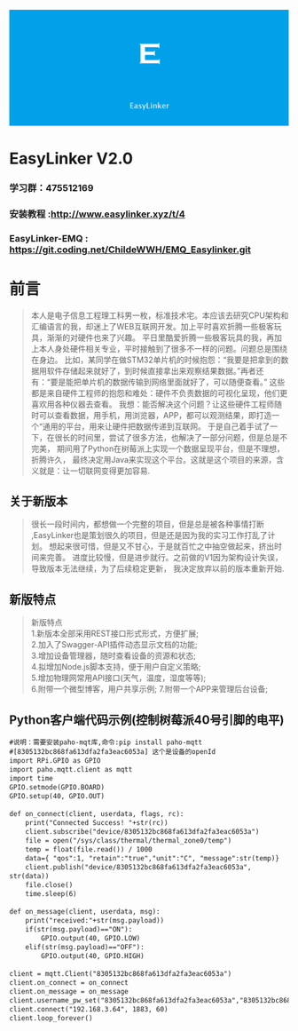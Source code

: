 ![](github_assets/logo.png)
# EasyLinker V2.0
### 学习群：475512169
### 安装教程 :http://www.easylinker.xyz/t/4
### EasyLinker-EMQ : https://git.coding.net/ChildeWWH/EMQ_Easylinker.git
# 前言

>本人是电子信息工程理工科男一枚，标准技术宅。本应该去研究CPU架构和汇编语言的我，却迷上了WEB互联网开发。加上平时喜欢折腾一些极客玩具，渐渐的对硬件也来了兴趣。
平日里酷爱折腾一些极客玩具的我，再加上本人身处硬件相关专业，平时接触到了很多不一样的问题。问题总是围绕在身边。
比如，某同学在做STM32单片机的时候抱怨：“我要是把拿到的数据用软件存储起来就好了，到时候直接拿出来观察结果数据。”再者还有：“要是能把单片机的数据传输到网络里面就好了，可以随便查看。”
这些都是来自硬件工程师的抱怨和难处：硬件不负责数据的可视化呈现，他们更喜欢用各种仪器去查看。
我想：能否解决这个问题？让这些硬件工程师随时可以查看数据，用手机，用浏览器，APP，都可以观测结果，即打造一个“通用的平台，用来让硬件把数据传递到互联网。
于是自己着手试了一下，在很长的时间里，尝试了很多方法，也解决了一部分问题，但是总是不完美，
期间用了Python在树莓派上实现一个数据呈现平台，但是不理想，折腾许久，
最终决定用Java来实现这个平台。这就是这个项目的来源，含义就是：让一切联网变得更加容易.  
>

## 关于新版本

>很长一段时间内，都想做一个完整的项目，但是总是被各种事情打断
,EasyLinker也是策划很久的项目，但是还是因为我的实习工作打乱了计划。
想起来很可惜，但是又不甘心，于是就百忙之中抽空做起来，挤出时间来完善。
进度比较慢，但是进步就行。之前做的V1因为架构设计失误，导致版本无法继续，为了后续稳定更新，
我决定放弃以前的版本重新开始.  
>  

## 新版特点

>  新版特点  
1.新版本全部采用REST接口形式形式，方便扩展;  
2.加入了Swagger-API插件动态显示文档的功能;  
3.增加设备管理器，随时查看设备的资源和状态;  
4.拟增加Node.js脚本支持，便于用户自定义策略;  
5.增加物理网常用API接口(天气，温度，湿度等等);   
6.附带一个微型博客，用户共享示例; 
7.附带一个APP来管理后台设备;
>
## Python客户端代码示例(控制树莓派40号引脚的电平)
```
#说明：需要安装paho-mqt库,命令:pip install paho-mqtt
#[8305132bc868fa613dfa2fa3eac6053a] 这个是设备的openId
import RPi.GPIO as GPIO
import paho.mqtt.client as mqtt
import time
GPIO.setmode(GPIO.BOARD)
GPIO.setup(40, GPIO.OUT)

def on_connect(client, userdata, flags, rc):
    print("Connected Success! "+str(rc))
    client.subscribe("device/8305132bc868fa613dfa2fa3eac6053a")
    file = open("/sys/class/thermal/thermal_zone0/temp")
    temp = float(file.read()) / 1000
    data={ "qos":1, "retain":"true","unit":"C", "message":str(temp)}
    client.publish("device/8305132bc868fa613dfa2fa3eac6053a", str(data))     
    file.close()
    time.sleep(6)

def on_message(client, userdata, msg):
    print("received:"+str(msg.payload))
    if(str(msg.payload)=="ON"):
        GPIO.output(40, GPIO.LOW)
    elif(str(msg.payload)=="OFF"):
        GPIO.output(40, GPIO.HIGH)

client = mqtt.Client("8305132bc868fa613dfa2fa3eac6053a")
client.on_connect = on_connect
client.on_message = on_message
client.username_pw_set("8305132bc868fa613dfa2fa3eac6053a","8305132bc868fa613dfa2fa3eac6053a")
client.connect("192.168.3.64", 1883, 60)
client.loop_forever()
```



